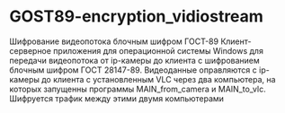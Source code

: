 # GOST89-encryption_vidiostream
Шифрование видеопотока блочным шифром ГОСТ-89
Клиент-серверное приложения для операционной системы Windows для
передачи видеопотока от ip-камеры до клиента с шифрованием блочным
шифром ГОСТ 28147-89.
Видеоданные оправляются с ip-камеры до клиента с установленным VLC через
два компьютера, на которых запущенны программы MAIN_from_camera и
MAIN_to_vlc. Шифруется трафик между этими двумя компьютерами
